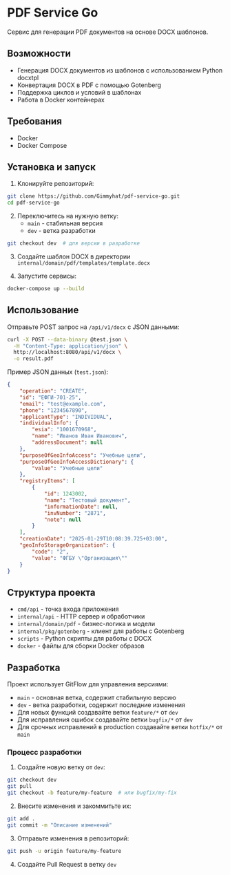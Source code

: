 # PDF Service Go

Сервис для генерации PDF документов на основе DOCX шаблонов.

## Возможности

- Генерация DOCX документов из шаблонов с использованием Python docxtpl
- Конвертация DOCX в PDF с помощью Gotenberg
- Поддержка циклов и условий в шаблонах
- Работа в Docker контейнерах

## Требования

- Docker
- Docker Compose

## Установка и запуск

1. Клонируйте репозиторий:
```bash
git clone https://github.com/Gimmyhat/pdf-service-go.git
cd pdf-service-go
```

2. Переключитесь на нужную ветку:
   - `main` - стабильная версия
   - `dev` - ветка разработки
```bash
git checkout dev  # для версии в разработке
```

3. Создайте шаблон DOCX в директории `internal/domain/pdf/templates/template.docx`

4. Запустите сервисы:
```bash
docker-compose up --build
```

## Использование

Отправьте POST запрос на `/api/v1/docx` с JSON данными:

```bash
curl -X POST --data-binary @test.json \
  -H "Content-Type: application/json" \
  http://localhost:8080/api/v1/docx \
  -o result.pdf
```

Пример JSON данных (`test.json`):
```json
{
    "operation": "CREATE",
    "id": "ЕФГИ-701-25",
    "email": "test@example.com",
    "phone": "1234567890",
    "applicantType": "INDIVIDUAL",
    "individualInfo": {
        "esia": "1001670968",
        "name": "Иванов Иван Иванович",
        "addressDocument": null
    },
    "purposeOfGeoInfoAccess": "Учебные цели",
    "purposeOfGeoInfoAccessDictionary": {
        "value": "Учебные цели"
    },
    "registryItems": [
        {
            "id": 1243002,
            "name": "Тестовый документ",
            "informationDate": null,
            "invNumber": "2871",
            "note": null
        }
    ],
    "creationDate": "2025-01-29T10:08:39.725+03:00",
    "geoInfoStorageOrganization": {
        "code": "2",
        "value": "ФГБУ \"Организация\""
    }
}
```

## Структура проекта

- `cmd/api` - точка входа приложения
- `internal/api` - HTTP сервер и обработчики
- `internal/domain/pdf` - бизнес-логика и модели
- `internal/pkg/gotenberg` - клиент для работы с Gotenberg
- `scripts` - Python скрипты для работы с DOCX
- `docker` - файлы для сборки Docker образов

## Разработка

Проект использует GitFlow для управления версиями:

- `main` - основная ветка, содержит стабильную версию
- `dev` - ветка разработки, содержит последние изменения
- Для новых функций создавайте ветки `feature/*` от `dev`
- Для исправления ошибок создавайте ветки `bugfix/*` от `dev`
- Для срочных исправлений в production создавайте ветки `hotfix/*` от `main`

### Процесс разработки

1. Создайте новую ветку от `dev`:
```bash
git checkout dev
git pull
git checkout -b feature/my-feature  # или bugfix/my-fix
```

2. Внесите изменения и закоммитьте их:
```bash
git add .
git commit -m "Описание изменений"
```

3. Отправьте изменения в репозиторий:
```bash
git push -u origin feature/my-feature
```

4. Создайте Pull Request в ветку `dev`
